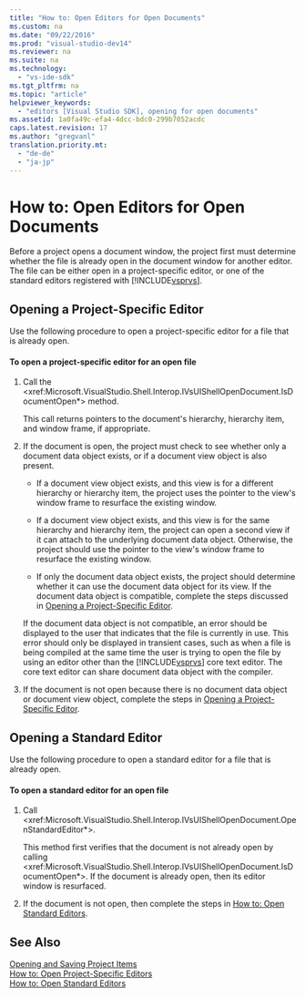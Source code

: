 ```yaml
---
title: "How to: Open Editors for Open Documents"
ms.custom: na
ms.date: "09/22/2016"
ms.prod: "visual-studio-dev14"
ms.reviewer: na
ms.suite: na
ms.technology: 
  - "vs-ide-sdk"
ms.tgt_pltfrm: na
ms.topic: "article"
helpviewer_keywords: 
  - "editors [Visual Studio SDK], opening for open documents"
ms.assetid: 1a0fa49c-efa4-4dcc-bdc0-299b7052acdc
caps.latest.revision: 17
ms.author: "gregvanl"
translation.priority.mt: 
  - "de-de"
  - "ja-jp"
---
```

# How to: Open Editors for Open Documents
Before a project opens a document window, the project first must determine whether the file is already open in the document window for another editor. The file can be either open in a project-specific editor, or one of the standard editors registered with [!INCLUDE[vsprvs](../vs140/includes/vsprvs_md.md)].  
  
## Opening a Project-Specific Editor  
 Use the following procedure to open a project-specific editor for a file that is already open.  
  
#### To open a project-specific editor for an open file  
  
1.  Call the \<xref:Microsoft.VisualStudio.Shell.Interop.IVsUIShellOpenDocument.IsDocumentOpen*> method.  
  
     This call returns pointers to the document's hierarchy, hierarchy item, and window frame, if appropriate.  
  
2.  If the document is open, the project must check to see whether only a document data object exists, or if a document view object is also present.  
  
    -   If a document view object exists, and this view is for a different hierarchy or hierarchy item, the project uses the pointer to the view's window frame to resurface the existing window.  
  
    -   If a document view object exists, and this view is for the same hierarchy and hierarchy item, the project can open a second view if it can attach to the underlying document data object. Otherwise, the project should use the pointer to the view's window frame to resurface the existing window.  
  
    -   If only the document data object exists, the project should determine whether it can use the document data object for its view. If the document data object is compatible, complete the steps discussed in [Opening a Project-Specific Editor](../vs140/how-to--open-project-specific-editors.md).  
  
     If the document data object is not compatible, an error should be displayed to the user that indicates that the file is currently in use. This error should only be displayed in transient cases, such as when a file is being compiled at the same time the user is trying to open the file by using an editor other than the [!INCLUDE[vsprvs](../vs140/includes/vsprvs_md.md)] core text editor. The core text editor can share document data object with the compiler.  
  
3.  If the document is not open because there is no document data object or document view object, complete the steps in [Opening a Project-Specific Editor](../vs140/how-to--open-project-specific-editors.md).  
  
## Opening a Standard Editor  
 Use the following procedure to open a standard editor for a file that is already open.  
  
#### To open a standard editor for an open file  
  
1.  Call \<xref:Microsoft.VisualStudio.Shell.Interop.IVsUIShellOpenDocument.OpenStandardEditor*>.  
  
     This method first verifies that the document is not already open by calling \<xref:Microsoft.VisualStudio.Shell.Interop.IVsUIShellOpenDocument.IsDocumentOpen*>. If the document is already open, then its editor window is resurfaced.  
  
2.  If the document is not open, then complete the steps in [How to: Open Standard Editors](../vs140/how-to--open-standard-editors.md).  
  
## See Also  
 [Opening and Saving Project Items](../vs140/opening-and-saving-project-items.md)   
 [How to: Open Project-Specific Editors](../vs140/how-to--open-project-specific-editors.md)   
 [How to: Open Standard Editors](../vs140/how-to--open-standard-editors.md)